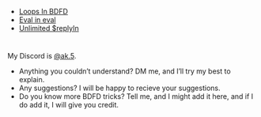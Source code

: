 - [Loops In BDFD](https://github.com/Ak-07/Loops-In-BDFD)
- [Eval in eval](Eval%20in%20eval.md)
- [Unlimited $replyIn](%24replyIn.md)

#

My Discord is [@ak.5](https://canary.discord.com/users/808018800678141982).
- Anything you couldn’t understand? DM me, and I’ll try my best to explain.
- Any suggestions? I will be happy to recieve your suggestions.
- Do you know more BDFD tricks? Tell me, and I might add it here, and if I do add it, I will give you credit.
